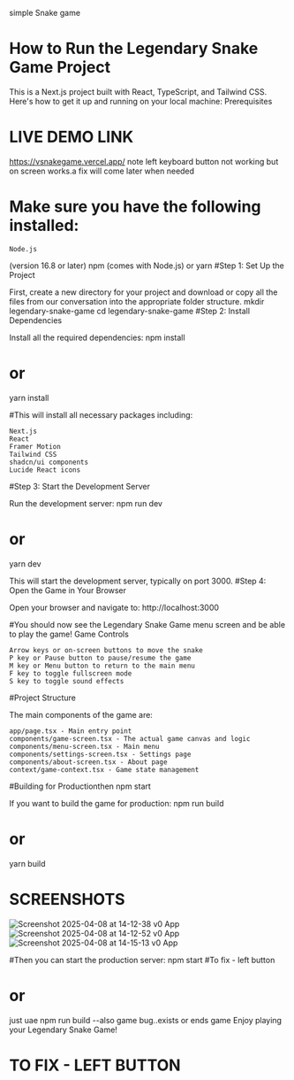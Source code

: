 simple Snake game 
# How to Run the Legendary Snake Game Project

This is a Next.js project built with React, TypeScript, and Tailwind CSS. Here's how to get it up and running on your local machine:
Prerequisites
# LIVE DEMO LINK
https://vsnakegame.vercel.app/
note left keyboard button not working but on screen works.a fix will come later when needed
# Make sure you have the following installed:

    Node.js

(version 16.8 or later)
npm (comes with Node.js) or yarn
#Step 1: Set Up the Project

First, create a new directory for your project and download or copy all the files from our conversation into the appropriate folder structure.
mkdir legendary-snake-game
cd legendary-snake-game
#Step 2: Install Dependencies

Install all the required dependencies:
npm install
# or
yarn install

#This will install all necessary packages including:

    Next.js
    React
    Framer Motion
    Tailwind CSS
    shadcn/ui components
    Lucide React icons

#Step 3: Start the Development Server

Run the development server:
npm run dev
# or
yarn dev

This will start the development server, typically on port 3000.
#Step 4: Open the Game in Your Browser

Open your browser and navigate to:
http://localhost:3000

#You should now see the Legendary Snake Game menu screen and be able to play the game!
Game Controls

    Arrow keys or on-screen buttons to move the snake
    P key or Pause button to pause/resume the game
    M key or Menu button to return to the main menu
    F key to toggle fullscreen mode
    S key to toggle sound effects

#Project Structure

The main components of the game are:

    app/page.tsx - Main entry point
    components/game-screen.tsx - The actual game canvas and logic
    components/menu-screen.tsx - Main menu
    components/settings-screen.tsx - Settings page
    components/about-screen.tsx - About page
    context/game-context.tsx - Game state management

#Building for Productionthen npm start

If you want to build the game for production:
npm run build
# or
yarn build
# SCREENSHOTS
![Screenshot 2025-04-08 at 14-12-38 v0 App](https://github.com/user-attachments/assets/c9b95f20-00a6-4651-b3a2-3c7dc04728bf)
![Screenshot 2025-04-08 at 14-12-52 v0 App](https://github.com/user-attachments/assets/867e0c82-a960-4b38-b792-239b54e20b52)
![Screenshot 2025-04-08 at 14-15-13 v0 App](https://github.com/user-attachments/assets/c09fb033-6775-45e7-bfad-890ae7ca731a)


#Then you can start the production server:
npm start
#To fix  - left button
# or
just uae npm run build 
--also game bug..exists or ends game 
Enjoy playing your Legendary Snake Game!
# TO FIX - LEFT BUTTON
